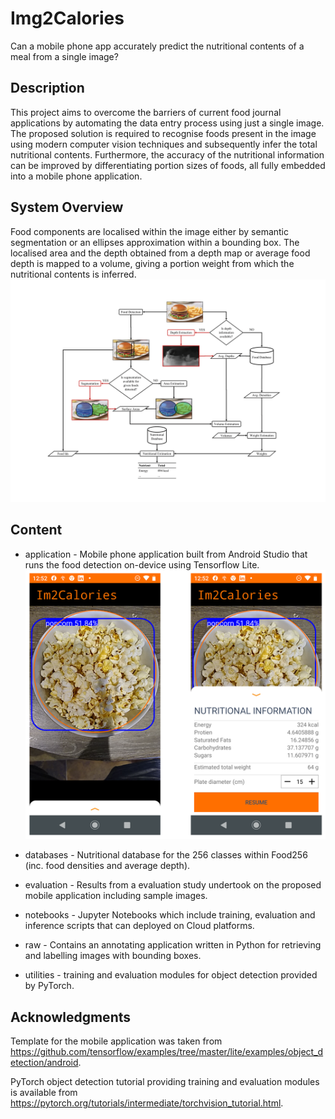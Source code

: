# Img2Calories
Can a mobile phone app accurately predict the nutritional contents of a meal from a single image?

## Description
This project aims to overcome the barriers of current food journal applications by automating the data entry process using just a single image. The proposed solution is required to recognise foods present in the image using modern computer vision techniques and subsequently infer the total nutritional contents. Furthermore, the accuracy of the nutritional information can be improved by differentiating portion sizes of foods, all fully embedded into a mobile phone application.

## System Overview
Food components are localised within the image either by semantic segmentation or an ellipses approximation within a bounding box. The localised area and the depth obtained from a depth map or average food depth is mapped to a volume, giving a portion weight from which the nutritional contents is inferred.
![System Overview](figures/architecture.PNG)

## Content
* application - Mobile phone application built from Android Studio that runs the food detection on-device using Tensorflow Lite.
![Mobile App](figures/application.PNG)

* databases - Nutritional database for the 256 classes within Food256 (inc. food densities and average depth).

* evaluation - Results from a evaluation study undertook on the proposed mobile application including sample images.

* notebooks - Jupyter Notebooks which include training, evaluation and inference scripts that can deployed on Cloud platforms.

* raw - Contains an annotating application written in Python for retrieving and labelling images with bounding boxes.

* utilities - training and evaluation modules for object detection provided by PyTorch.

## Acknowledgments
Template for the mobile application was taken from https://github.com/tensorflow/examples/tree/master/lite/examples/object_detection/android.

PyTorch object detection tutorial providing training and evaluation modules is available from https://pytorch.org/tutorials/intermediate/torchvision_tutorial.html.
